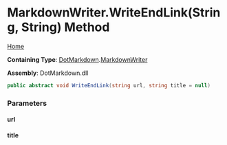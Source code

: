 <a name="_top"></a>

# MarkdownWriter\.WriteEndLink\(String, String\) Method

[Home](../../../README.md#_top)

**Containing Type**: [DotMarkdown](../../README.md#_top)\.[MarkdownWriter](../README.md#_top)

**Assembly**: DotMarkdown\.dll

```csharp
public abstract void WriteEndLink(string url, string title = null)
```

### Parameters

#### url

#### title

